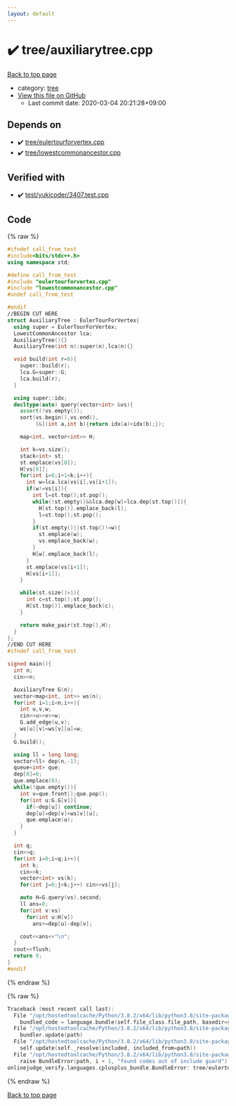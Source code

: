 ```yaml
---
layout: default
---
```


<!-- mathjax config similar to math.stackexchange -->
<script type="text/javascript" async
  src="https://cdnjs.cloudflare.com/ajax/libs/mathjax/2.7.5/MathJax.js?config=TeX-MML-AM_CHTML">
</script>
<script type="text/x-mathjax-config">
  MathJax.Hub.Config({
    TeX: { equationNumbers: { autoNumber: "AMS" }},
    tex2jax: {
      inlineMath: [ ['$','$'] ],
      processEscapes: true
    },
    "HTML-CSS": { matchFontHeight: false },
    displayAlign: "left",
    displayIndent: "2em"
  });
</script>

<script type="text/javascript" src="https://cdnjs.cloudflare.com/ajax/libs/jquery/3.4.1/jquery.min.js"></script>
<script src="https://cdn.jsdelivr.net/npm/jquery-balloon-js@1.1.2/jquery.balloon.min.js" integrity="sha256-ZEYs9VrgAeNuPvs15E39OsyOJaIkXEEt10fzxJ20+2I=" crossorigin="anonymous"></script>
<script type="text/javascript" src="../../assets/js/copy-button.js"></script>
<link rel="stylesheet" href="../../assets/css/copy-button.css" />


# :heavy_check_mark: tree/auxiliarytree.cpp

<a href="../../index.html">Back to top page</a>

* category: <a href="../../index.html#c0af77cf8294ff93a5cdb2963ca9f038">tree</a>
* <a href="{{ site.github.repository_url }}/blob/master/tree/auxiliarytree.cpp">View this file on GitHub</a>
    - Last commit date: 2020-03-04 20:21:28+09:00




## Depends on

* :heavy_check_mark: <a href="eulertourforvertex.cpp.html">tree/eulertourforvertex.cpp</a>
* :heavy_check_mark: <a href="lowestcommonancestor.cpp.html">tree/lowestcommonancestor.cpp</a>


## Verified with

* :heavy_check_mark: <a href="../../verify/test/yukicoder/3407.test.cpp.html">test/yukicoder/3407.test.cpp</a>


## Code

<a id="unbundled"></a>
{% raw %}
```cpp
#ifndef call_from_test
#include<bits/stdc++.h>
using namespace std;

#define call_from_test
#include "eulertourforvertex.cpp"
#include "lowestcommonancestor.cpp"
#undef call_from_test

#endif
//BEGIN CUT HERE
struct AuxiliaryTree : EulerTourForVertex{
  using super = EulerTourForVertex;
  LowestCommonAncestor lca;
  AuxiliaryTree(){}
  AuxiliaryTree(int n):super(n),lca(n){}

  void build(int r=0){
    super::build(r);
    lca.G=super::G;
    lca.build(r);
  }

  using super::idx;
  decltype(auto) query(vector<int> &vs){
    assert(!vs.empty());
    sort(vs.begin(),vs.end(),
         [&](int a,int b){return idx(a)<idx(b);});

    map<int, vector<int>> H;

    int k=vs.size();
    stack<int> st;
    st.emplace(vs[0]);
    H[vs[0]];
    for(int i=0;i+1<k;i++){
      int w=lca.lca(vs[i],vs[i+1]);
      if(w!=vs[i]){
        int l=st.top();st.pop();
        while(!st.empty()&&lca.dep[w]<lca.dep[st.top()]){
          H[st.top()].emplace_back(l);
          l=st.top();st.pop();
        }
        if(st.empty()||st.top()!=w){
          st.emplace(w);
          vs.emplace_back(w);
        }
        H[w].emplace_back(l);
      }
      st.emplace(vs[i+1]);
      H[vs[i+1]];
    }

    while(st.size()>1){
      int c=st.top();st.pop();
      H[st.top()].emplace_back(c);
    }

    return make_pair(st.top(),H);
  }
};
//END CUT HERE
#ifndef call_from_test

signed main(){
  int n;
  cin>>n;

  AuxiliaryTree G(n);
  vector<map<int, int>> ws(n);
  for(int i=1;i<n;i++){
    int u,v,w;
    cin>>u>>v>>w;
    G.add_edge(u,v);
    ws[u][v]=ws[v][u]=w;
  }
  G.build();

  using ll = long long;
  vector<ll> dep(n,-1);
  queue<int> que;
  dep[0]=0;
  que.emplace(0);
  while(!que.empty()){
    int v=que.front();que.pop();
    for(int u:G.G[v]){
      if(~dep[u]) continue;
      dep[u]=dep[v]+ws[v][u];
      que.emplace(u);
    }
  }

  int q;
  cin>>q;
  for(int i=0;i<q;i++){
    int k;
    cin>>k;
    vector<int> vs(k);
    for(int j=0;j<k;j++) cin>>vs[j];

    auto H=G.query(vs).second;
    ll ans=0;
    for(int v:vs)
      for(int u:H[v])
        ans+=dep[u]-dep[v];

    cout<<ans<<"\n";
  }
  cout<<flush;
  return 0;
}
#endif

```
{% endraw %}

<a id="bundled"></a>
{% raw %}
```cpp
Traceback (most recent call last):
  File "/opt/hostedtoolcache/Python/3.8.2/x64/lib/python3.8/site-packages/onlinejudge_verify/docs.py", line 347, in write_contents
    bundled_code = language.bundle(self.file_class.file_path, basedir=self.cpp_source_path)
  File "/opt/hostedtoolcache/Python/3.8.2/x64/lib/python3.8/site-packages/onlinejudge_verify/languages/cplusplus.py", line 68, in bundle
    bundler.update(path)
  File "/opt/hostedtoolcache/Python/3.8.2/x64/lib/python3.8/site-packages/onlinejudge_verify/languages/cplusplus_bundle.py", line 182, in update
    self.update(self._resolve(included, included_from=path))
  File "/opt/hostedtoolcache/Python/3.8.2/x64/lib/python3.8/site-packages/onlinejudge_verify/languages/cplusplus_bundle.py", line 151, in update
    raise BundleError(path, i + 1, "found codes out of include guard")
onlinejudge_verify.languages.cplusplus_bundle.BundleError: tree/eulertourforvertex.cpp: line 5: found codes out of include guard

```
{% endraw %}

<a href="../../index.html">Back to top page</a>

